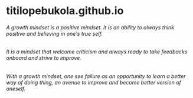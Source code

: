 # titilopebukola.github.io
###### A growth mindset is a positive mindset. It is an ability to always think positive and believing in one's true self.
###### It is a mindset that welcome criticism and always ready to take feedbacks onboard and strive to improve.
###### With a growth mindset, one see failure as an opportunity to learn a better way of doing thing, an avenue to improve and become better version of oneself.
